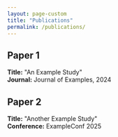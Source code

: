 ```yaml
---
layout: page-custom
title: "Publications"
permalink: /publications/
---
```


## Paper 1
**Title:** "An Example Study"  
**Journal:** Journal of Examples, 2024

## Paper 2
**Title:** "Another Example Study"  
**Conference:** ExampleConf 2025
